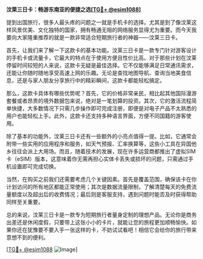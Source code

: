 **汶萊三日卡：畅游东南亚的便捷之选[[TG💪+ @esim1088](https://t.me/s/esim1088)]**

提到出国旅行，很多人最头疼的问题之一就是手机卡的选择。尤其是到了像汶莱这样风景优美、文化独特的国家，拥有畅通无阻的网络服务显得尤为重要。而今天我要向大家隆重推荐的就是一款非常适合短期旅行者的神器——汶莱三日卡。

首先，让我们来了解一下这款卡的基本功能。汶莱三日卡是一款专门针对游客设计的手机卡或流量卡，它最大的特点在于使用方便且性价比高。对于那些计划在汶莱停留时间较短的人来说，这款卡无疑是最佳选择。它不仅能够满足日常通讯需求，还能让你随时随地享受高速上网的乐趣。无论是查找地图导航、查询当地美食信息，还是与家人朋友分享旅行中的精彩瞬间，这款卡都能轻松搞定。

那么，这款卡具体有哪些优势呢？首先，它的价格非常亲民，相比起其他国际漫游套餐或者昂贵的境外数据包来说，绝对是一笔划算的投资。其次，它的激活流程简单快捷，大多数情况下只需几步操作即可完成注册，即便是对电子产品不太熟悉的用户也能轻松上手。此外，这款卡还支持多种语言界面，方便不同国籍的游客使用。

除了基本的功能外，汶莱三日卡还有一些额外的小亮点值得一提。比如，它通常会附带一些实用的应用程序和服务，如天气预报、汇率换算等，这些小工具在异国他乡往往会派上大用场。而且，随着技术的发展，现在许多运营商都推出了虚拟SIM卡（eSIM）版本，这意味着你无需再担心实体卡丢失或损坏的问题，只需通过手机设置即可完成切换。

当然，在购买之前我们还需要考虑几个关键因素。首先是覆盖范围，确保该卡在你计划访问的所有地区都能正常使用；其次是数据流量限制，了解清楚每天的免费流量额度以及超出后的收费情况；最后则是客服支持，遇到问题时能否及时获得帮助同样至关重要。

总的来说，汶莱三日卡是一款专为短期旅行者量身定制的理想产品。无论你是商务出差还是休闲度假，只要带上这张小小的卡片，就能让您的旅程更加顺畅愉快。如果你还在犹豫要不要入手一张这样的卡，不妨试试看吧！相信它会给你的旅行带来意想不到的便利。

[[TG💪+ @esim1088](https://t.me/s/esim1088) ![Image](https://i.postimg.cc/4NQfJmqS/Snipaste-2025-05-13-00-14-12.png)]